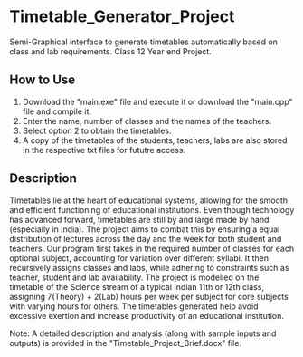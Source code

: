 # Timetable_Generator_Project
Semi-Graphical interface to generate timetables automatically based on class and lab requirements. Class 12 Year end Project.

## How to Use
1. Download the "main.exe" file and execute it or download the "main.cpp" file and compile it. 
2. Enter the name, number of classes and the names of the teachers.
3. Select option 2 to obtain the timetables. 
4. A copy of the timetables of the students, teachers, labs are also stored in the respective txt files for fututre access.

## Description
Timetables lie at the heart of educational systems, allowing for the smooth and efficient functioning of educational institutions. Even though technology has advanced forward, timetables are still by and large made by hand (especially in India). The project aims to combat this by ensuring a equal distribution of lectures across the day and the week for both student and teachers. Our program first takes in the required number of classes for each optional subject, accounting for variation over different syllabi. It then recursively assigns classes and labs, while adhering to constraints such as teacher, student and lab availability. The project is modelled on the timetable of the Science stream of a typical Indian 11th or 12th class, assigning 7(Theory) + 2(Lab) hours per week per subject for core subjects with varying hours for others. The timetables generated help avoid excessive exertion and increase productivity of an educational institution.

Note: A detailed description and analysis (along with sample inputs and outputs) is provided in the "Timetable_Project_Brief.docx" file.
